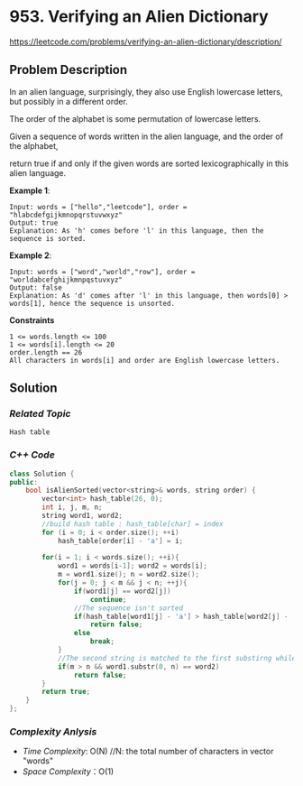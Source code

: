 # 953. Verifying an Alien Dictionary 
https://leetcode.com/problems/verifying-an-alien-dictionary/description/

## Problem Description

In an alien language, surprisingly, they also use English lowercase letters, but possibly in a different order. 

The order of the alphabet is some permutation of lowercase letters.

Given a sequence of words written in the alien language, and the order of the alphabet, 

return true if and only if the given words are sorted lexicographically in this alien language.



**Example 1**:
```
Input: words = ["hello","leetcode"], order = "hlabcdefgijkmnopqrstuvwxyz"
Output: true
Explanation: As 'h' comes before 'l' in this language, then the sequence is sorted.
```
**Example 2**:
```
Input: words = ["word","world","row"], order = "worldabcefghijkmnpqstuvxyz"
Output: false
Explanation: As 'd' comes after 'l' in this language, then words[0] > words[1], hence the sequence is unsorted.
```

**Constraints**
```
1 <= words.length <= 100
1 <= words[i].length <= 20
order.length == 26
All characters in words[i] and order are English lowercase letters.
```

## Solution

### _Related Topic_
    Hash table

### _C++ Code_
```cpp
class Solution {
public:
    bool isAlienSorted(vector<string>& words, string order) {
        vector<int> hash_table(26, 0);
        int i, j, m, n;
        string word1, word2;
        //build hash table : hash_table[char] = index
        for (i = 0; i < order.size(); ++i)
            hash_table[order[i] - 'a'] = i;
        
        for(i = 1; i < words.size(); ++i){
            word1 = words[i-1]; word2 = words[i];
            m = word1.size(); n = word2.size();
            for(j = 0; j < m && j < n; ++j){
                if(word1[j] == word2[j])
                    continue;
                //The sequence isn't sorted
                if(hash_table[word1[j] - 'a'] > hash_table[word2[j] - 'a'])
                    return false;
                else
                    break;
            }
            //The second string is matched to the first substirng while the second string is shorter.
            if(m > n && word1.substr(0, n) == word2)
                return false;
        }
        return true;
    }
};
```

### _Complexity Anlysis_
- _Time Complexity_: O(N) //N: the total number of characters in vector "words"
- _Space Complexity_：O(1)
